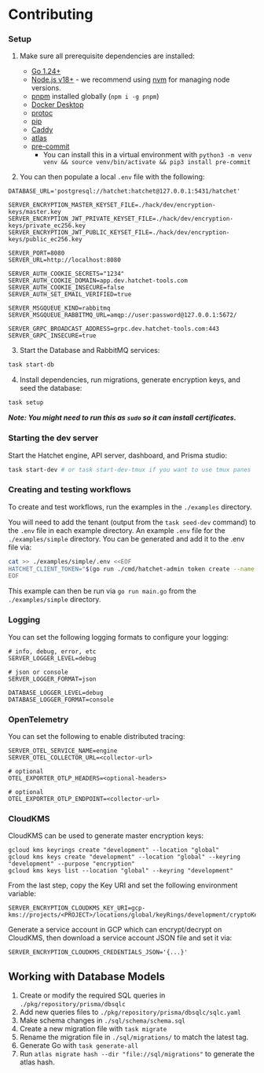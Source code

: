 # Contributing

### Setup

1. Make sure all prerequisite dependencies are installed:

   - [Go 1.24+](https://go.dev/doc/install)
   - [Node.js v18+](https://nodejs.org/en/download) - we recommend using [nvm](https://github.com/nvm-sh/nvm) for managing node versions.
   - [pnpm](https://pnpm.io/installation) installed globally (`npm i -g pnpm`)
   - [Docker Desktop](https://docs.docker.com/desktop/install/mac-install/)
   - [protoc](https://grpc.io/docs/protoc-installation/)
   - [pip](https://pip.pypa.io/en/stable/installation/)
   - [Caddy](https://caddyserver.com/docs/install)
   - [atlas](https://atlasgo.io/)
   - [pre-commit](https://pre-commit.com/)
     - You can install this in a virtual environment with `python3 -m venv venv && source venv/bin/activate && pip3 install pre-commit`

2. You can then populate a local `.env` file with the following:

```
DATABASE_URL='postgresql://hatchet:hatchet@127.0.0.1:5431/hatchet'

SERVER_ENCRYPTION_MASTER_KEYSET_FILE=./hack/dev/encryption-keys/master.key
SERVER_ENCRYPTION_JWT_PRIVATE_KEYSET_FILE=./hack/dev/encryption-keys/private_ec256.key
SERVER_ENCRYPTION_JWT_PUBLIC_KEYSET_FILE=./hack/dev/encryption-keys/public_ec256.key

SERVER_PORT=8080
SERVER_URL=http://localhost:8080

SERVER_AUTH_COOKIE_SECRETS="1234"
SERVER_AUTH_COOKIE_DOMAIN=app.dev.hatchet-tools.com
SERVER_AUTH_COOKIE_INSECURE=false
SERVER_AUTH_SET_EMAIL_VERIFIED=true

SERVER_MSGQUEUE_KIND=rabbitmq
SERVER_MSGQUEUE_RABBITMQ_URL=amqp://user:password@127.0.0.1:5672/

SERVER_GRPC_BROADCAST_ADDRESS=grpc.dev.hatchet-tools.com:443
SERVER_GRPC_INSECURE=true
```

3. Start the Database and RabbitMQ services:

```sh
task start-db
```

4. Install dependencies, run migrations, generate encryption keys, and seed the database:

```sh
task setup
```

**_Note: You might need to run this as `sudo` so it can install certificates._**

### Starting the dev server

Start the Hatchet engine, API server, dashboard, and Prisma studio:

```sh
task start-dev # or task start-dev-tmux if you want to use tmux panes
```

### Creating and testing workflows

To create and test workflows, run the examples in the `./examples` directory.

You will need to add the tenant (output from the `task seed-dev` command) to the `.env` file in each example directory. An example `.env` file for the `./examples/simple` directory. You can be generated and add it to the .env file via:

```sh
cat >> ./examples/simple/.env <<EOF
HATCHET_CLIENT_TOKEN="$(go run ./cmd/hatchet-admin token create --name local --tenant-id 707d0855-80ab-4e1f-a156-f1c4546cbf52)"
EOF
```

This example can then be run via `go run main.go` from the `./examples/simple` directory.

### Logging

You can set the following logging formats to configure your logging:

```
# info, debug, error, etc
SERVER_LOGGER_LEVEL=debug

# json or console
SERVER_LOGGER_FORMAT=json

DATABASE_LOGGER_LEVEL=debug
DATABASE_LOGGER_FORMAT=console
```

### OpenTelemetry

You can set the following to enable distributed tracing:

```
SERVER_OTEL_SERVICE_NAME=engine
SERVER_OTEL_COLLECTOR_URL=<collector-url>

# optional
OTEL_EXPORTER_OTLP_HEADERS=<optional-headers>

# optional
OTEL_EXPORTER_OTLP_ENDPOINT=<collector-url>
```

### CloudKMS

CloudKMS can be used to generate master encryption keys:

```
gcloud kms keyrings create "development" --location "global"
gcloud kms keys create "development" --location "global" --keyring "development" --purpose "encryption"
gcloud kms keys list --location "global" --keyring "development"
```

From the last step, copy the Key URI and set the following environment variable:

```
SERVER_ENCRYPTION_CLOUDKMS_KEY_URI=gcp-kms://projects/<PROJECT>/locations/global/keyRings/development/cryptoKeys/development
```

Generate a service account in GCP which can encrypt/decrypt on CloudKMS, then download a service account JSON file and set it via:

```
SERVER_ENCRYPTION_CLOUDKMS_CREDENTIALS_JSON='{...}'
```

## Working with Database Models

1. Create or modify the required SQL queries in `./pkg/repository/prisma/dbsqlc`
2. Add new queries files to `./pkg/repository/prisma/dbsqlc/sqlc.yaml`
3. Make schema changes in `./sql/schema/schema.sql`
4. Create a new migration file with `task migrate`
5. Rename the migration file in `./sql/migrations/` to match the latest tag.
6. Generate Go with `task generate-all`
7. Run `atlas migrate hash --dir "file://sql/migrations"` to generate the atlas hash.
